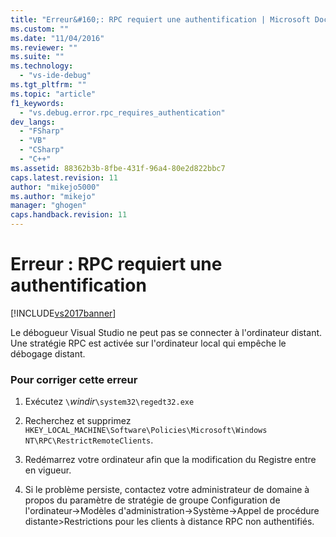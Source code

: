 ```yaml
---
title: "Erreur&#160;: RPC requiert une authentification | Microsoft Docs"
ms.custom: ""
ms.date: "11/04/2016"
ms.reviewer: ""
ms.suite: ""
ms.technology: 
  - "vs-ide-debug"
ms.tgt_pltfrm: ""
ms.topic: "article"
f1_keywords: 
  - "vs.debug.error.rpc_requires_authentication"
dev_langs: 
  - "FSharp"
  - "VB"
  - "CSharp"
  - "C++"
ms.assetid: 88362b3b-8fbe-431f-96a4-80e2d822bbc7
caps.latest.revision: 11
author: "mikejo5000"
ms.author: "mikejo"
manager: "ghogen"
caps.handback.revision: 11
---
```

# Erreur&#160;: RPC requiert une authentification
[!INCLUDE[vs2017banner](../code-quality/includes/vs2017banner.md)]

Le débogueur Visual Studio ne peut pas se connecter à l'ordinateur distant.  Une stratégie RPC est activée sur l'ordinateur local qui empêche le débogage distant.  
  
### Pour corriger cette erreur  
  
1.  Exécutez `\`*windir*`\system32\regedt32.exe`  
  
2.  Recherchez et supprimez `HKEY_LOCAL_MACHINE\Software\Policies\Microsoft\Windows NT\RPC\RestrictRemoteClients`.  
  
3.  Redémarrez votre ordinateur afin que la modification du Registre entre en vigueur.  
  
4.  Si le problème persiste, contactez votre administrateur de domaine à propos du paramètre de stratégie de groupe Configuration de l'ordinateur\-\>Modèles d'administration\-\>Système\-\>Appel de procédure distante\>Restrictions pour les clients à distance RPC non authentifiés.
